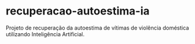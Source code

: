 # recuperacao-autoestima-ia
Projeto de recuperação da autoestima de vítimas de violência doméstica utilizando Inteligência Artificial.
